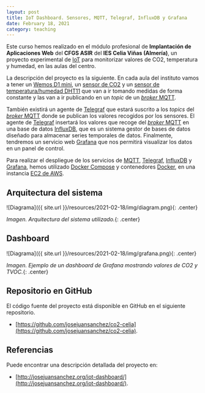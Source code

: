 ```yaml
---
layout: post
title: IoT Dashboard. Sensores, MQTT, Telegraf, InfluxDB y Grafana
date: February 18, 2021
category: teaching
---
```


Este curso hemos realizado en el módulo profesional de **Implantación de
Aplicaciones Web** del **CFGS ASIR** del **IES Celia Viñas (Almería)**, un
proyecto experimental de [IoT](https://es.wikipedia.org/wiki/Internet_de_las_cosas) para monitorizar
valores de CO2, temperatura y humedad, en las aulas del centro.

La descripción del proyecto es la siguiente. En cada aula del instituto vamos a
tener un [Wemos D1 mini](https://wemos.cc), un [sensor de
CO2](https://wiki.keyestudio.com/KS0457_keyestudio_CCS811_Carbon_Dioxide_Air_Quality_Sensor)
y un [sensor de temperatura/humedad
DHT11](https://learn.adafruit.com/dht/overview) que van a ir tomando medidas de
forma constante y las van a ir publicando en un *topic* de un [*broker*
MQTT](http://mqtt.org).

También existirá un agente de
[Telegraf](https://www.influxdata.com/time-series-platform/telegraf/) que estará
suscrito a los  *topics* del [*broker* MQTT](http://mqtt.org) donde se publican
los valores recogidos por los sensores.  El agente de
[Telegraf](https://www.influxdata.com/time-series-platform/telegraf/) insertará
los valores que recoge del [*broker* MQTT](http://mqtt.org) en una base de datos
[InfluxDB](https://www.influxdata.com), que es un sistema gestor de bases de
datos diseñado para almacenar series temporales de datos. Finalmente, tendremos
un servicio web [Grafana](https://grafana.com) que nos permitirá visualizar los
datos en un panel de control.

Para realizar el despliegue de los servicios de [MQTT](http://mqtt.org),
[Telegraf](https://www.influxdata.com/time-series-platform/telegraf/),
[InfluxDB](https://www.influxdata.com) y [Grafana](https://grafana.com), hemos
utilizado [Docker Compose](https://docs.docker.com/compose/) y contenedores
[Docker](https://www.docker.com), en una instancia [EC2 de AWS](https://aws.amazon.com/es/ec2/).

## Arquitectura del sistema

![Diagrama]({{ site.url }}/resources/2021-02-18/img/diagram.png){: .center}

*Imagen. Arquitectura del sistema utilizado.*{: .center}

## Dashboard

![Diagrama]({{ site.url }}/resources/2021-02-18/img/grafana.png){: .center}

*Imagen. Ejemplo de un dashboard de Grafana mostrando valores de CO2 y TVOC.*{: .center}

## Repositorio en GitHub

El código fuente del proyecto está disponible en GitHub en el siguiente repositorio.

- [https://github.com/josejuansanchez/co2-celia](https://github.com/josejuansanchez/co2-celia).

## Referencias

Puede encontrar una descripción detallada del proyecto en:

- [http://josejuansanchez.org/iot-dashboard/](http://josejuansanchez.org/iot-dashboard/).